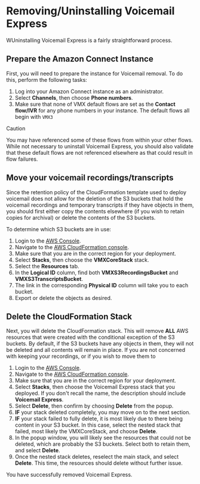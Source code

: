 # Removing/Uninstalling Voicemail Express
WUninstalling Voicemail Express is a fairly straightforward process.

## Prepare the Amazon Connect Instance
First, you will need to prepare the instance for Voicemail removal. To do this, perform the following tasks:
1.  Log into your Amazon Connect instance as an administrator.
1.  Select **Channels**, then choose **Phone numbers**.
1.  Make sure that none of VMX default flows are set as the **Contact flow/IVR** for any phone numbers in your instance. The default flows all begin with `VMX3`

> [!Caution]
> You may have referenced some of these flows from within your other flows. While not necessary to uninstall Voicemail Express, you should also validate that these default flows are not referenced elsewhere as that could result in flow failures.

## Move your voicemail recordings/transcripts
Since the retention policy of the CloudFormation template used to deploy voicemail does not allow for the deletion of the S3 buckets that hold the voicemail recordings and temporary transcripts if they have objects in them, you should first either copy the contents elsewhere (if you wish to retain copies for archival) or delete the contents of the S3 buckets. 

To determine which S3 buckets are in use:
1.  Login to the [AWS Console](https://console.aws.amazon.com).
1.  Navigate to the [AWS CloudFormation console](https://console.aws.amazon.com/cloudformation/home).
1.  Make sure that you are in the correct region for your deployment.
1.  Select **Stacks**, then choose the **VMXCoreStack** stack.
1.  Select the **Resources** tab.
1.  In the **Logical ID** column, find both **VMXS3RecordingsBucket** and **VMXS3TranscriptsBucket**. 
1.  The link in the corresponding **Physical ID** column will take you to each bucket.
1.  Export or delete the objects as desired.

## Delete the CloudFormation Stack
Next, you will delete the CloudFormation stack. This will remove **ALL** AWS resources that were created with the conditional exception of the S3 buckets. By default, if the S3 buckets have any objects in them, they will not be deleted and all contents will remain in place. If you are not concerned with keeping your recordings, or if you wish to move them to 

1.  Login to the [AWS Console](https://console.aws.amazon.com).
1.  Navigate to the [AWS CloudFormation console](https://console.aws.amazon.com/cloudformation/home).
1.  Make sure that you are in the correct region for your deployment.
1.  Select **Stacks**, then choose the Voicemail Express stack that you deployed. If you don't recall the name, the description should include **Voicemail Express**.
1.  Select **Delete**, then confirm by choosing **Delete** from the popup.
1.  **IF** your stack deleted completely, you may move on to the next section.
1.  **IF** your stack failed to fully delete, it is most likely due to there being content in your S3 bucket. In this case, select the nested stack that failed, most likely the VMXCoreStack, and choose **Delete**. 
1.  In the popup window, you will likely see the resources that could not be deleted, which are probably the S3 buckets. Select both to retain them, and select **Delete**.
1.  Once the nested stack deletes, reselect the main stack, and select **Delete**. This time, the resources should delete without further issue.

You have successfully removed Voicemail Express.